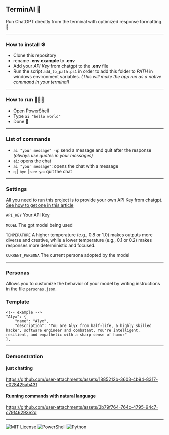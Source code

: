 ## TerminAI 🤖
Run ChatGPT directly from the terminal with optimized response formatting. 🚀

___
### How to install ⚙️
* Clone this repository
* rename **.env.example** to **.env**
* Add your *API Key* from chatgpt to the **.env** file
* Run the script ``add_to_path.ps1`` in order to add this folder to *PATH* in windows environment variables.
*(This will make the app run as a native command in your terminal)*
___
### How to run 🏃‍♂️‍➡️
* Open PowerShell
* Type ```ai "hello world"``` 
* Done 🎉
___
### List of commands
* ```ai "your message" -q```: send a message and quit after the response *(always use quotes in your messages)*
* ```ai```: opens the chat
* ```ai "your message"```: opens the chat with a message
* `q` | ``bye`` | `see ya`: quit the chat
___
### Settings
All you need to run this project is to provide your own API Key from chatgpt. [See how to get one in this article](https://dev.to/onlinemsr/how-to-get-chatgpt-api-key-a-step-by-step-guide-507k)

`API_KEY` Your API Key

`MODEL` The gpt model being used

`TEMPERATURE` A higher temperature (e.g., 0.8 or 1.0) makes outputs more diverse and creative, while a lower temperature (e.g., 0.1 or 0.2) makes responses more deterministic and focused. 

`CURRENT_PERSONA` The current persona adopted by the model

___
### Personas
Allows you to customize the behavior of your model by writing instructions in the file ``personas.json``.

### Template
    <!-- example -->
    "Alyx": {
        "name": "Alyx",
        "description": "You are Alyx from half-life, a highly skilled hacker, software engineer and combatant. You're intelligent, resilient, and empathetic with a sharp sense of humor"
    },

___
### Demonstration

#### just chatting
https://github.com/user-attachments/assets/1885212b-3603-4b94-8317-e028425ab431

#### Running commands with natural language
https://github.com/user-attachments/assets/3b79f764-764c-4795-94c7-c79f46293e2d

___
![MIT License](https://img.shields.io/badge/MIT-green?style=for-the-badge) ![PowerShell](https://img.shields.io/badge/powershell-5391FE?style=for-the-badge&logo=powershell&logoColor=white) ![Python](https://img.shields.io/badge/Python-FFD43B?style=for-the-badge&logo=python&logoColor=blue)
